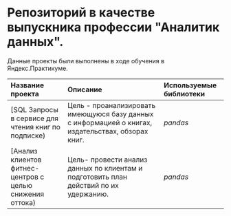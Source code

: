 # Репозиторий в качестве выпускника профессии "Аналитик данных".

Данные проекты были выполнены в ходе обучения в Яндекс.Практикуме.


| Название проекта | Описание | Используемые библиотеки | 
| :---------------------- | :---------------------- | :---------------------- |
| [SQL Запросы в сервисе для чтения книг по подписке) | Цель - проанализировать имеющуюся базу данных с информацией о книгах, издательствах, обзорах книг.| *pandas* |
| [Анализ клиентов фитнес-центров с целью снижения оттока) | Цель- провести анализ данных по клиентам и подготовить план действий по их удержанию.| *pandas* |
